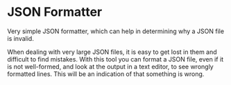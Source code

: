 JSON Formatter
==============

Very simple JSON formatter, which can help in determining why a JSON file is invalid.

When dealing with very large JSON files, it is easy to get lost in them and difficult
to find mistakes. With this tool you can format a JSON file, even if it is not well-formed,
and look at the output in a text editor, to see wrongly formatted lines. This will
be an indication of that something is wrong.
